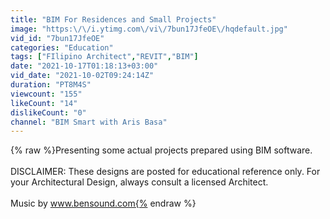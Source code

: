 ```yaml
---
title: "BIM For Residences and Small Projects"
image: "https:\/\/i.ytimg.com\/vi\/7bun17JfeOE\/hqdefault.jpg"
vid_id: "7bun17JfeOE"
categories: "Education"
tags: ["FIlipino Architect","REVIT","BIM"]
date: "2021-10-17T01:18:13+03:00"
vid_date: "2021-10-02T09:24:14Z"
duration: "PT8M4S"
viewcount: "155"
likeCount: "14"
dislikeCount: "0"
channel: "BIM Smart with Aris Basa"
---
```

{% raw %}Presenting some actual projects prepared using BIM software. <br /><br />DISCLAIMER: These designs are posted for educational reference only. For your Architectural Design, always consult a licensed Architect.<br /><br />Music by www.bensound.com{% endraw %}
